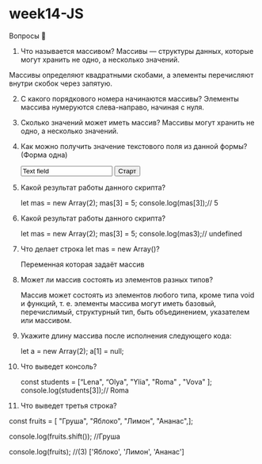 # week14-JS

Вопросы 💎

1. Что называется массивом?
Массивы — структуры данных, которые могут хранить не одно, а несколько значений. 

Массивы определяют квадратными скобами, а элементы перечисляют внутри скобок через запятую.

2. С какого порядкового номера начинаются массивы?
 Элементы массива нумеруются слева-направо, начиная с нуля.

3. Сколько значений может иметь массив?
Массивы могут хранить не одно, а несколько значений.

4. Как можно получить значение текстового поля из данной формы? (Форма одна)
    
   
    <form action="start.php" method="post" name="fld">
    	<input type="text" name="field" value="Text field">
    	<input type="submit" value="Старт" name="btn">
    </form>
    
 
    
5. Какой результат работы данного скрипта?
    
 
    let mas = new Array(2);
    mas[3] = 5;
    console.log(mas[3]);// 5

    
6. Какой результат работы данного скрипта?
    
  
    let mas = new Array(2);
    mas[3] = 5;
    console.log(mas3);// undefined
  
    
7. Что делает строка let mas = new Array()?
   
   Переменная которая задаёт массив

8. Может ли массив состоять из элементов разных типов?

   Массив может состоять из элементов любого типа, кроме типа void и функций, т. е. элементы массива могут иметь базовый, перечислимый, структурный тип, быть объединением, указателем или массивом.

9. Укажите длину массива после исполнения следующего кода:
    
   
    let a = new Array(2);
    a[1] = null;
  
    
10. Что выведет консоль?
    

    const students = [“Lena", “Olya", "Ylia", "Roma" ,  "Vova" ];
    console.log(students[3]);// Roma
   
    
11. Что выведет третья строка?

 const fruits = [ "Груша", "Яблоко", "Лимон", "Ананас",];

 console.log(fruits.shift()); //Груша

 console.log(fruits); //(3) ['Яблоко', 'Лимон', 'Ананас']
